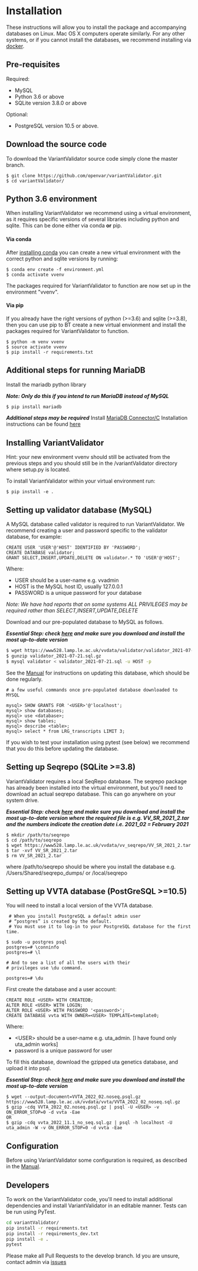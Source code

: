 # Installation

These instructions will allow you to install the package and accompanying databases on Linux. Mac OS X computers operate similarly.
For any other systems, or if you cannot install the databases, we recommend installing via [docker](DOCKER.md).

## Pre-requisites

Required:
* MySQL
* Python 3.6 or above
* SQLite version 3.8.0 or above

Optional:
* PostgreSQL version 10.5 or above. 


## Download the source code

To download the VariantValidator source code simply clone the master branch.

```
$ git clone https://github.com/openvar/variantValidator.git
$ cd variantValidator/
```

## Python 3.6 environment

When installing VariantValidator we recommend using a virtual environment, as it requires specific versions of several libraries including python and sqlite. This can be done either via conda **or** pip.

#### Via conda  
After [installing conda](https://docs.conda.io/projects/conda/en/latest/user-guide/install/) you can create a new virtual environment with the correct python and sqlite versions by running:
```
$ conda env create -f environment.yml
$ conda activate vvenv
```
The packages required for VariantValidator to function are now set up in the environment "vvenv".

#### Via pip

If you already have the right versions of python (>=3.6) and sqlite (>=3.8), then you can use pip to BT create a new virtual envionment and install the packages required for VariantValidator to function.

```
$ python -m venv vvenv
$ source activate vvenv
$ pip install -r requirements.txt
```

## Additional steps for running MariaDB
Install the mariadb python library

***Note: Only do this if you intend to run MariaDB instead of MySQL***
```bash
$ pip install mariadb
```
***Additional steps may be required***
Install [MariaDB Connector/C](https://downloads.mariadb.com/Connectors/c/)
Installation instructions can be found [here](https://mariadb.com/kb/en/about-mariadb-connector-c/) 

## Installing VariantValidator

Hint: your new environment vvenv should still be activated from the previous steps and you should still be in the /variantValidator directory where setup.py is located.

To install VariantValidator within your virtual environment run:
```
$ pip install -e .
```

## Setting up validator database (MySQL)

A MySQL database called validator is required to run VariantValidator. We recommend creating a user and password specific to the
validator database, for example:

```mysql
CREATE USER 'USER'@'HOST' IDENTIFIED BY 'PASSWORD';
CREATE DATABASE validator;
GRANT SELECT,INSERT,UPDATE,DELETE ON validator.* TO 'USER'@'HOST';
```
Where:
- USER should be a user-name e.g. vvadmin
- HOST is the MySQL host ID, usually 127.0.0.1
- PASSWORD is a unique password for your database

*Note: We have had reports that on some systems ALL PRIVILEGES may be required rather than SELECT,INSERT,UPDATE,DELETE*

Download and our pre-populated database to MySQL as follows. 

***Essential Step: check [here](https://www528.lamp.le.ac.uk/vvdata/validator/) and make sure you download and install the most up-to-date version***

```bash
$ wget https://www528.lamp.le.ac.uk/vvdata/validator/validator_2021-07-21.sql.gz
$ gunzip validator_2021-07-21.sql.gz
$ mysql validator < validator_2021-07-21.sql -u HOST -p
```

See the [Manual](MANUAL.md) for instructions on updating this database, which should be done regularly.

```mysql
# a few useful commands once pre-populated database downloaded to MYSQL

mysql> SHOW GRANTS FOR '<USER>'@'localhost';
mysql> show databases;
mysql> use <database>;
mysql> show tables;
mysql> describe <table>;
mysql> select * from LRG_transcripts LIMIT 3;
```

If you wish to test your installation using pytest (see below) we recommend that you do this before updating the database. 

## Setting up Seqrepo (SQLite >=3.8)

VariantValidator requires a local SeqRepo database. The seqrepo package has already been installed into the virtual environment, but you'll need to download an actual seqrepo database. This can go anywhere on your system drive.

***Essential Step: check [here](https://www528.lamp.le.ac.uk/vvdata/vv_seqrepo/) and make sure you download and install the most up-to-date version where the required file is
 e.g. VV_SR_2021_2.tar and the numbers indicate the creation date i.e. 2021_02 = February 2021***

```
$ mkdir /path/to/seqrepo
$ cd /path/to/seqrepo
$ wget https://www528.lamp.le.ac.uk/vvdata/vv_seqrepo/VV_SR_2021_2.tar
$ tar -xvf VV_SR_2021_2.tar
$ rm VV_SR_2021_2.tar
```
where /path/to/seqrepo should be where you install the database e.g. /Users/Shared/seqrepo_dumps/ or /local/seqrepo


## Setting up VVTA database (PostGreSQL >=10.5)

You will need to install a local version of the VVTA database. 

```psql
 # When you install PostgreSQL a default admin user 
 # “postgres” is created by the default. 
 # You must use it to log-in to your PostgreSQL database for the first time.

$ sudo -u postgres psql
postgres=# \conninfo
postgres=# \l

# And to see a list of all the users with their 
# privileges use \du command.

postgres=# \du
```

First create the database and a user account:

```psql
CREATE ROLE <USER> WITH CREATEDB;
ALTER ROLE <USER> WITH LOGIN;
ALTER ROLE <USER> WITH PASSWORD '<password>';
CREATE DATABASE vvta WITH OWNER=<USER> TEMPLATE=template0;
```
Where:
- \<USER\> should be a user-name e.g. uta_admin. [I have found only uta_admin works]
- password is a unique password for user

To fill this database, download the gzipped uta genetics database, and upload it into psql.

***Essential Step: check [here](https://www528.lamp.le.ac.uk/vvdata/vvta/) and make sure you download and install the most up-to-date version***

```
$ wget --output-document=VVTA_2022_02.noseq.psql.gz https://www528.lamp.le.ac.uk/vvdata/vvta/VVTA_2022_02_noseq.sql.gz
$ gzip -cdq VVTA_2022_02.noseq.psql.gz | psql -U <USER> -v ON_ERROR_STOP=0 -d vvta -Eae
OR
$ gzip -cdq vvta_2022_11.1_no_seq.sql.gz | psql -h localhost -U uta_admin -W -v ON_ERROR_STOP=0 -d vvta -Eae

```

## Configuration

Before using VariantValidator some configuration is required, as described in the [Manual](MANUAL.md).

## Developers

To work on the VariantValidator code, you'll need to install additional dependencies and install VariantValidator in an editable manner. Tests can be run using PyTest.

```bash
cd variantValidator/
pip install -r requirements.txt
pip install -r requirements_dev.txt
pip install -e .
pytest
```
  
Please make all Pull Requests to the develop branch. Id you are unsure, contact admin via [issues](https://github.com/openvar/variantValidator/issues)
